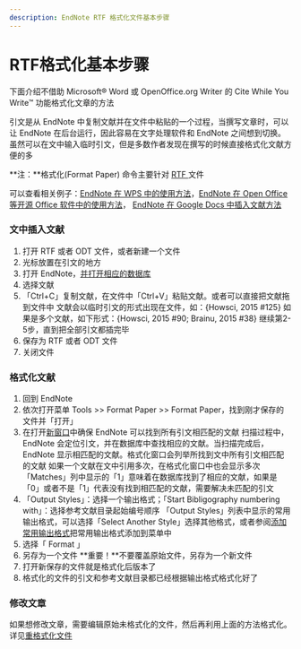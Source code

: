 ```yaml
---
description: EndNote RTF 格式化文件基本步骤
---
```


# RTF格式化基本步骤

下面介绍不借助 Microsoft® Word 或 OpenOffice.org Writer 的 Cite While You Write™ 功能格式化文章的方法

引文是从 EndNote 中复制文献并在文件中粘贴的一个过程，当撰写文章时，可以让 EndNote 在后台运行，因此容易在文字处理软件和 EndNote 之间想到切换。虽然可以在文中输入临时引文，但是多数作者发现在撰写的时候直接格式化文献方便的多

**注：**格式化\(Format Paper\) 命令主要针对 [RTF ](./)文件

可以查看相关例子：[EndNote 在 WPS 中的使用方法](http://www.howsci.com/endnote-used-with-wps.html)，[EndNote 在 Open Office 等开源 Office 软件中的使用方法](http://www.howsci.com/endnote-open-officelibreoffice-star-office-crossover-office.html)， [EndNote 在 Google Docs 中插入文献方法](http://www.howsci.com/endnote-used-with-google-docs.html)

### 文中插入文献

1. 打开 RTF 或者 ODT 文件，或者新建一个文件
2. 光标放置在引文的地方
3. 打开 EndNote，[并打开相应的数据库](../lib/)
4. 选择文献
5. 「Ctrl+C」复制文献，在文件中「Ctrl+V」粘贴文献。或者可以直接把文献拖到文件中 文献会以临时引文的形式出现在文件，如：{Howsci, 2015 \#125} 如果是多个文献，如下形式：{Howsci, 2015 \#90; Brainu, 2015 \#38}  继续第2-5步，直到把全部引文都插完毕
6. 保存为 RTF 或者 ODT 文件
7. 关闭文件

### 格式化文献

1. 回到 EndNote
2. 依次打开菜单 Tools &gt;&gt; Format Paper &gt;&gt; Format Paper，找到刚才保存的文件并「打开」
3. 在打开[新窗口](../cwyw/citations/)中确保 EndNote 可以找到所有引文相匹配的文献  扫描过程中，EndNote 会定位引文，并在数据库中查找相应的文献。当扫描完成后，EndNote 显示相匹配的文献。格式化窗口会列举所找到文中所有引文相匹配的文献  如果一个文献在文中引用多次，在格式化窗口中也会显示多次  「Matches」列中显示的「1」意味着在数据库找到了相应的文献，如果是「0」或者不是「1」代表没有找到相匹配的文献，需要解决未匹配的引文
4. 「Output Styles」：选择一个输出格式；「Start Bibligography numbering with」：选择参考文献目录起始编号顺序  「Output Styles」列表中显示的常用输出格式，可以选择「Select Another Style」选择其他格式，或者参阅[添加常用输出格式](../10Word/Adding_Styles_tothe_OSLst.htm)把常用输出格式添加到菜单中
5. 选择「 Format 」
6. 另存为一个文件  **重要！**不要覆盖原始文件，另存为一个新文件
7. 打开新保存的文件就是格式化后版本了
8. 格式化的文件的引文和参考文献目录都已经根据输出格式格式化好了

### 修改文章

如果想修改文章，需要编辑原始未格式化的文件，然后再利用上面的方法格式化。详见[重格式化文件](Reformatting_a_Paper.htm)

